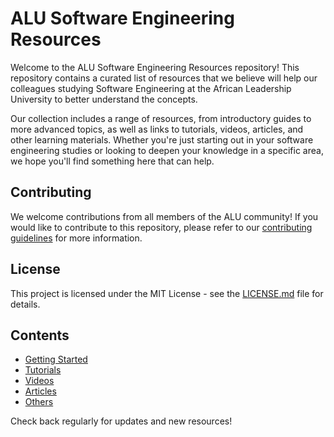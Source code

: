 # ALU Software Engineering Resources

Welcome to the ALU Software Engineering Resources repository! This repository contains a curated list of resources that we believe will help our colleagues studying Software Engineering at the African Leadership University to better understand the concepts.

Our collection includes a range of resources, from introductory guides to more advanced topics, as well as links to tutorials, videos, articles, and other learning materials. Whether you're just starting out in your software engineering studies or looking to deepen your knowledge in a specific area, we hope you'll find something here that can help.

## Contributing

We welcome contributions from all members of the ALU community! If you would like to contribute to this repository, please refer to our [contributing guidelines](CONTRIBUTING.md) for more information.

## License

This project is licensed under the MIT License - see the [LICENSE.md](LICENSE.md) file for details.


## Contents

- [Getting Started](getting-started.md)
- [Tutorials](tutorials.md)
- [Videos](videos.md)
- [Articles](articles.md)
- [Others](others.md)

Check back regularly for updates and new resources!
